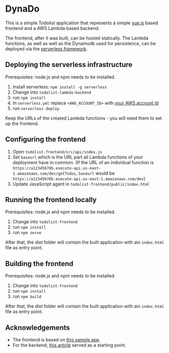# DynaDo

This is a simple Todolist application that represents a simple [vue.js](https://vuejs.org/) based frontend and
a AWS Lambda based backend.

The frontend, after it was built, can be hosted statically.
The Lambda functions, as well as well as the Dynamodb used for persistence, can
be deployed via the [serverless framework](https://www.serverless.com/).

## Deploying the serverless infrastructure

Prerequisites: node.js and npm needs to be installed.

1. Install serverless: `npm install -g serverless`
2. Change into `todolist-lambda-backend`
3. run `npm install`
4. In `serverless.yml` replace `<AWS_ACCOUNT_ID>` with [your AWS account Id](https://docs.aws.amazon.com/IAM/latest/UserGuide/console_account-alias.html)
5. run `serverless deploy`

Keep the URLs of the created Lambda functions - you will need them to set up the frontend.

## Configuring the frontend

1. Open `todolist-frontend/src/api/index.js`
2. Set `baseurl` which is the URL part all Lambda functions of your deployment have in common.
   (If the URL of an individual function is `https://a12345678b.execute-api.us-east-1.amazonaws.com/dev/getTodos`, `baseurl` would be `https://a12345678b.execute-api.us-east-1.amazonaws.com/dev`)
3. Update JavaScript agent in `todolist-frontend/public/index.html`

## Running the frontend locally

Prerequisites: node.js and npm needs to be installed.

1. Change into `todolist-frontend`
2. run `npm install`
3. run `npm serve`

After that, the dist folder will contain the built application with ain `index.html` file as entry point.

## Building the frontend

Prerequisites: node.js and npm needs to be installed.

1. Change into `todolist-frontend`
2. run `npm install`
3. run `npm build`

After that, the dist folder will contain the built application with ain `index.html` file as entry point.

## Acknowledgements

- The frontend is based on [this sample app](https://github.com/Banderstadt/vue-todo-app).
- For the backend, [this article](https://medium.com/better-programming/store-fetch-from-dynamodb-with-aws-lambda-342d1785a5d0)
  served as a starting point.
